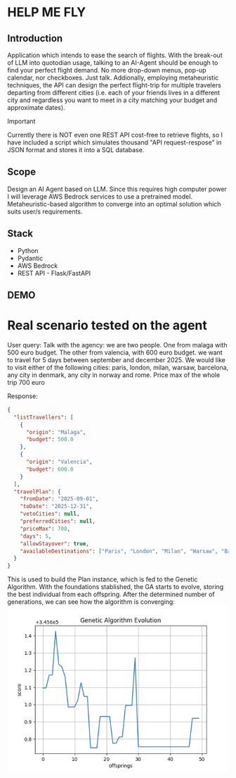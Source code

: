 # HELP ME FLY
## Introduction
Application which intends to ease the search of flights. With the break-out of LLM into quotodian usage, talking to an AI-Agent should be enough to find your perfect flight demand. No more drop-down menus, pop-up calendar, nor checkboxes. Just talk.
Addionally, employing metaheuristic techniques, the API can design the perfect flight-trip for multiple travelers departing from different cities (i.e. each of your friends lives in a different city and regardless you want to meet in a city matching your budget and approximate dates).

>[!IMPORTANT]
> Currently there is NOT even one REST API cost-free to retrieve flights, so I have included a script which simulates thousand "API request-respose" in JSON format and stores it into a SQL database.

## Scope
Design an AI Agent based on LLM. Since this requires high computer power I will leverage AWS Bedrock services to use a pretrained model.
Metaheuristic-based algorithm to converge into an optimal solution which suits user/s requirements.

## Stack
- Python
- Pydantic
- AWS Bedrock
- REST API - Flask/FastAPI

## DEMO
# Real scenario tested on the agent
User query:
Talk with the agency: we are two people. One from malaga with 500 euro budget. The other from valencia, with 600 euro budget. 
we want to travel for 5 days between september and december 2025. We would like to visit either of the following cities: paris, london, milan, warsaw, barcelona, any city in denmark, any city in norway and rome. Price max of the whole trip 700 euro

Response:
```json
{
  "listTravellers": [
    {
      "origin": "Malaga",
      "budget": 500.0
    },
    {
      "origin": "Valencia",
      "budget": 600.0
    }
  ],
  "travelPlan": {
    "fromDate": "2025-09-01",
    "toDate": "2025-12-31",
    "vetoCities": null,
    "preferredCities": null,
    "priceMax": 700,
    "days": 5,
    "allowStayover": true,
    "availableDestinations": ["Paris", "London", "Milan", "Warsaw", "Barcelona", "Denmark", "Norway", "Rome"]
  }
}
```

This is used to build the Plan instance, which is fed to the Genetic Algorithm.
With the foundations stablished, the GA starts to evolve, storing the best individual from each offspring.
After the determined number of generations, we can see how the algorithm is converging:
![ga_evolution](docs/ga_evolution.PNG)
